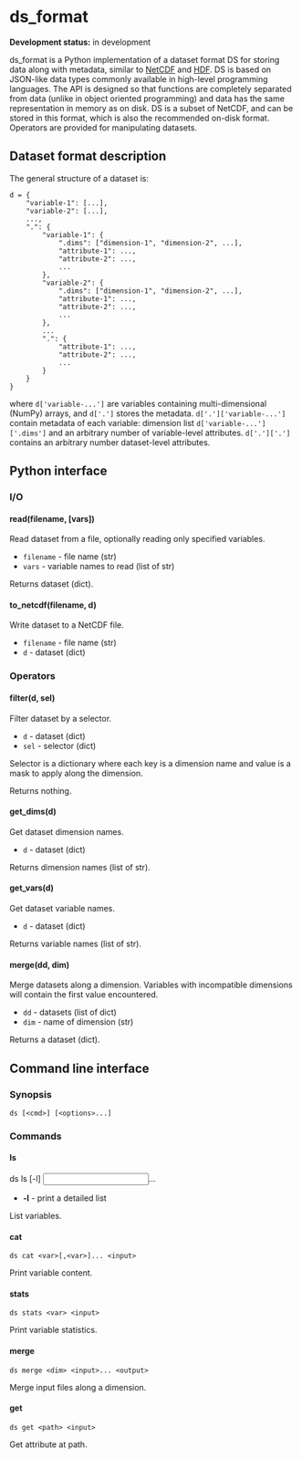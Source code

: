 # ds_format

**Development status:** in development

ds_format is a Python implementation of a dataset
format DS for storing data along with metadata, similar to
[NetCDF](https://www.unidata.ucar.edu/software/netcdf/)
and [HDF](https://www.hdfgroup.org).
DS is based on JSON-like data types commonly available in high-level
programming
languages. The API is designed so that functions are completely separated
from data (unlike in object oriented programming) and data has the same
representation in memory as on disk. DS is a subset of NetCDF, and can be
stored in this format, which is also the recommended
on-disk format. Operators are provided for manipulating datasets.

## Dataset format description

The general structure of a dataset is:

```
d = {
	"variable-1": [...],
	"variable-2": [...],
	...,
	".": {
		"variable-1": {
			".dims": ["dimension-1", "dimension-2", ...],
			"attribute-1": ...,
			"attribute-2": ...,
			...
		},
		"variable-2": {
			".dims": ["dimension-1", "dimension-2", ...],
			"attribute-1": ...,
			"attribute-2": ...,
			...
		},
		...
		".": {
			"attribute-1": ...,
			"attribute-2": ...,
			...
		}
	}
}
```

where `d['variable-...']` are variables containing multi-dimensional (NumPy)
arrays, and `d['.']` stores the metadata. `d['.']['variable-...']` contain
metadata of each variable: dimension list `d['variable-...']['.dims']` and an
arbitrary number of variable-level attributes. `d['.']['.']` contains an
arbitrary number dataset-level attributes.

## Python interface

### I/O

#### read(filename, [vars])

Read dataset from a file, optionally reading only specified variables.

- `filename` - file name (str)
- `vars` - variable names to read (list of str)

Returns dataset (dict).

#### to_netcdf(filename, d)

Write dataset to a NetCDF file.

- `filename` - file name (str)
- `d` - dataset (dict)

### Operators

#### filter(d, sel)

Filter dataset by a selector.

- `d` - dataset (dict)
- `sel` - selector (dict)

Selector is a dictionary where each key is a dimension name and value
is a mask to apply along the dimension.

Returns nothing.

#### get_dims(d)

Get dataset dimension names.

- `d` - dataset (dict)

Returns dimension names (list of str).

#### get_vars(d)

Get dataset variable names.

- `d` - dataset (dict)

Returns variable names (list of str).

#### merge(dd, dim)

Merge datasets along a dimension. Variables with incompatible dimensions
will contain the first value encountered.

- `dd` - datasets (list of dict)
- `dim` - name of dimension (str)

Returns a dataset (dict).

## Command line interface

### Synopsis

    ds [<cmd>] [<options>...]

### Commands

#### ls

   ds ls [-l] <input>...

- **-l** - print a detailed list

List variables.

#### cat

    ds cat <var>[,<var>]... <input>

Print variable content.

#### stats

    ds stats <var> <input>

Print variable statistics.

#### merge

    ds merge <dim> <input>... <output>

Merge input files along a dimension.

#### get

    ds get <path> <input>

Get attribute at path.
